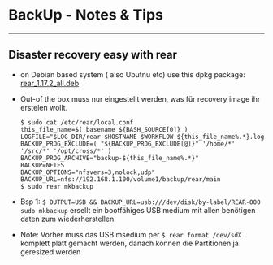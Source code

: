 
# BackUp - Notes & Tips
- - - - - - - - - - - - - - - 

Disaster recovery easy with rear
------------------------------
* on Debian based system ( also Ubutnu etc) use this dpkg package: [rear_1.17.2_all.deb](/rear_1.17.2_all.deb)
* Out-of the box muss nur eingestellt werden, was für recovery image ihr erstelen wollt.

      $ sudo cat /etc/rear/local.conf
      this_file_name=$( basename ${BASH_SOURCE[0]} )
      LOGFILE="$LOG_DIR/rear-$HOSTNAME-$WORKFLOW-${this_file_name%.*}.log"
      BACKUP_PROG_EXCLUDE=( "${BACKUP_PROG_EXCLUDE[@]}" '/home/*' '/src/*' '/opt/cross/*' )
      BACKUP_PROG_ARCHIVE="backup-${this_file_name%.*}"
      BACKUP=NETFS
      BACKUP_OPTIONS="nfsvers=3,nolock,udp"
      BACKUP_URL=nfs://192.168.1.100/volume1/backup/rear/main
      $ sudo rear mkbackup
      


* Bsp 1: `$ OUTPUT=USB && BACKUP_URL=usb:///dev/disk/by-label/REAR-000 sudo mkbackup` ersellt ein bootfähiges USB medium mit allen benötigen daten zum wiederherstellen
* Note: Vorher muss das USB msedium per `$ rear format /dev/sdX` komplett platt gemacht werden, danach können die Partitionen ja geresized werden 





